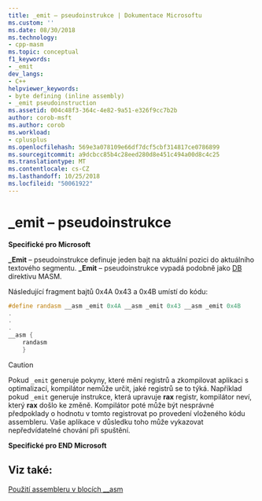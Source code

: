 ```yaml
---
title: _emit – pseudoinstrukce | Dokumentace Microsoftu
ms.custom: ''
ms.date: 08/30/2018
ms.technology:
- cpp-masm
ms.topic: conceptual
f1_keywords:
- _emit
dev_langs:
- C++
helpviewer_keywords:
- byte defining (inline assembly)
- _emit pseudoinstruction
ms.assetid: 004c48f3-364c-4e82-9a51-e326f9cc7b2b
author: corob-msft
ms.author: corob
ms.workload:
- cplusplus
ms.openlocfilehash: 569e3a078109e66df7dcf5cbf314817ce0786899
ms.sourcegitcommit: a9dcbcc85b4c28eed280d8e451c494a00d8c4c25
ms.translationtype: MT
ms.contentlocale: cs-CZ
ms.lasthandoff: 10/25/2018
ms.locfileid: "50061922"
---
```

# <a name="emit-pseudoinstruction"></a>_emit – pseudoinstrukce

**Specifické pro Microsoft**

**_Emit** – pseudoinstrukce definuje jeden bajt na aktuální pozici do aktuálního textového segmentu. **_Emit** – pseudoinstrukce vypadá podobně jako [DB](../../assembler/masm/db.md) direktivu MASM.

Následující fragment bajtů 0x4A 0x43 a 0x4B umístí do kódu:

```cpp
#define randasm __asm _emit 0x4A __asm _emit 0x43 __asm _emit 0x4B
.
.
.
__asm {
    randasm
    }
```

> [!CAUTION]
> Pokud `_emit` generuje pokyny, které mění registrů a zkompilovat aplikaci s optimalizací, kompilátor nemůže určit, jaké registrů se to týká. Například pokud `_emit` generuje instrukce, která upravuje **rax** registr, kompilátor neví, který **rax** došlo ke změně. Kompilátor poté může být nesprávné předpoklady o hodnotu v tomto registrovat po provedení vloženého kódu assembleru. Vaše aplikace v důsledku toho může vykazovat nepředvídatelné chování při spuštění.

**Specifické pro END Microsoft**

## <a name="see-also"></a>Viz také:

[Použití assembleru v blocích __asm](../../assembler/inline/using-assembly-language-in-asm-blocks.md)<br/>